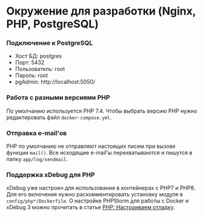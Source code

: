 # Окружение для разработки (Nginx, PHP, PostgreSQL)

### Подключение к PostgreSQL

* Хост БД: postgres
* Порт: 5432
* Пользователь: root
* Пароль: root
* pgAdmin: http://localhost:5050/

### Работа с разными версиями PHP

По умолчанию используется PHP 7.4.
Чтобы выбрать версию PHP нужно редактировать файл ``docker-compose.yml``.

### Отправка e-mail'ов

PHP по умолчанию не отправляют настоящих писем при вызове функции ``mail()``.
Все исходящие e-mail'ы перехватываются и пишутся в папку ``app/log/sendmail``.

### Поддержка xDebug для PHP

xDebug уже настроен для использования в контейнерах с PHP7 и PHP8. Для его включения нужно раскомментировать установку модуля в ``config/php*/Dockerfile``.
О настройке PHPStorm для работы с Docker и xDebug 3 можно прочитать в статье [PHP: Настраиваем отладку](https://handynotes.ru/2020/12/phpstorm-php-8-docker-xdebug-3.html).
